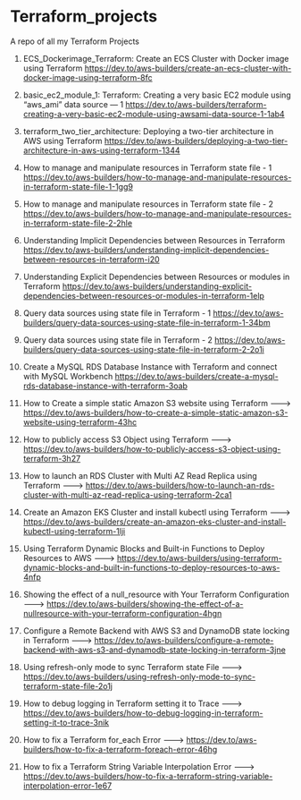 # Terraform_projects
A repo of all my Terraform Projects

1. ECS_Dockerimage_Terraform: Create an ECS Cluster with Docker image using Terraform https://dev.to/aws-builders/create-an-ecs-cluster-with-docker-image-using-terraform-8fc

2. basic_ec2_module_1: Terraform: Creating a very basic EC2 module using “aws_ami” data source — 1 https://dev.to/aws-builders/terraform-creating-a-very-basic-ec2-module-using-awsami-data-source-1-1ab4

3. terraform_two_tier_architecture: Deploying a two-tier architecture in AWS using Terraform https://dev.to/aws-builders/deploying-a-two-tier-architecture-in-aws-using-terraform-1344

4. How to manage and manipulate resources in Terraform state file - 1 https://dev.to/aws-builders/how-to-manage-and-manipulate-resources-in-terraform-state-file-1-1gg9

5. How to manage and manipulate resources in Terraform state file - 2 https://dev.to/aws-builders/how-to-manage-and-manipulate-resources-in-terraform-state-file-2-2hle

6. Understanding Implicit Dependencies between Resources in Terraform https://dev.to/aws-builders/understanding-implicit-dependencies-between-resources-in-terraform-i20

7. Understanding Explicit Dependencies between Resources or modules in Terraform https://dev.to/aws-builders/understanding-explicit-dependencies-between-resources-or-modules-in-terraform-1elp

8. Query data sources using state file in Terraform - 1 https://dev.to/aws-builders/query-data-sources-using-state-file-in-terraform-1-34bm 

9. Query data sources using state file in Terraform - 2 https://dev.to/aws-builders/query-data-sources-using-state-file-in-terraform-2-2o1i

10. Create a MySQL RDS Database Instance with Terraform and connect with MySQL Workbench https://dev.to/aws-builders/create-a-mysql-rds-database-instance-with-terraform-3oab

11. How to Create a simple static Amazon S3 website using Terraform ---> https://dev.to/aws-builders/how-to-create-a-simple-static-amazon-s3-website-using-terraform-43hc

12. How to publicly access S3 Object using Terraform ---> https://dev.to/aws-builders/how-to-publicly-access-s3-object-using-terraform-3h27

13. How to launch an RDS Cluster with Multi AZ Read Replica using Terraform ---> https://dev.to/aws-builders/how-to-launch-an-rds-cluster-with-multi-az-read-replica-using-terraform-2ca1

14. Create an Amazon EKS Cluster and install kubectl using Terraform ---> https://dev.to/aws-builders/create-an-amazon-eks-cluster-and-install-kubectl-using-terraform-1lji

15. Using Terraform Dynamic Blocks and Built-in Functions to Deploy Resources to AWS ---> https://dev.to/aws-builders/using-terraform-dynamic-blocks-and-built-in-functions-to-deploy-resources-to-aws-4nfp

16. Showing the effect of a null_resource with Your Terraform Configuration ---> https://dev.to/aws-builders/showing-the-effect-of-a-nullresource-with-your-terraform-configuration-4hgn

17. Configure a Remote Backend with AWS S3 and DynamoDB state locking in Terraform ---> https://dev.to/aws-builders/configure-a-remote-backend-with-aws-s3-and-dynamodb-state-locking-in-terraform-3jne

18. Using refresh-only mode to sync Terraform state File ---> https://dev.to/aws-builders/using-refresh-only-mode-to-sync-terraform-state-file-2o1j

19. How to debug logging in Terraform setting it to Trace ---> https://dev.to/aws-builders/how-to-debug-logging-in-terraform-setting-it-to-trace-3nik

20. How to fix a Terraform for_each Error ---> https://dev.to/aws-builders/how-to-fix-a-terraform-foreach-error-46hg

21. How to fix a Terraform String Variable Interpolation Error ---> https://dev.to/aws-builders/how-to-fix-a-terraform-string-variable-interpolation-error-1e67


